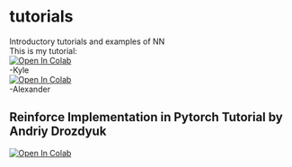 # tutorials
Introductory tutorials and examples of NN<br>
This is my tutorial:<br>
[![Open In Colab](https://colab.research.google.com/assets/colab-badge.svg)](https://colab.research.google.com/github/ksprague1/CA-AE/blob/master/CA-AE.ipynb)<br>
-Kyle<br>
[![Open In Colab](https://colab.research.google.com/assets/colab-badge.svg)](https://colab.research.google.com/github/CLEANit/tutorials/blob/master/datasets_tutorial.ipynb)<br>
-Alexander<br>

## Reinforce Implementation in Pytorch Tutorial by Andriy Drozdyuk
[![Open In Colab](https://colab.research.google.com/assets/colab-badge.svg)](https://colab.research.google.com/github/CLEANit/tutorials/blob/master/reinforce.ipynb)<br>
